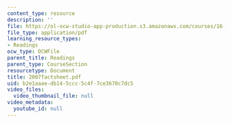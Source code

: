 ```yaml
---
content_type: resource
description: ''
file: https://ol-ocw-studio-app-production.s3.amazonaws.com/courses/16-423j-aerospace-biomedical-and-life-support-engineering-spring-2006/b2e1aaaedb145ccc5c4f7ce3670c7dc5_2007factsheet.pdf
file_type: application/pdf
learning_resource_types:
- Readings
ocw_type: OCWFile
parent_title: Readings
parent_type: CourseSection
resourcetype: Document
title: 2007factsheet.pdf
uid: b2e1aaae-db14-5ccc-5c4f-7ce3670c7dc5
video_files:
  video_thumbnail_file: null
video_metadata:
  youtube_id: null
---
```

